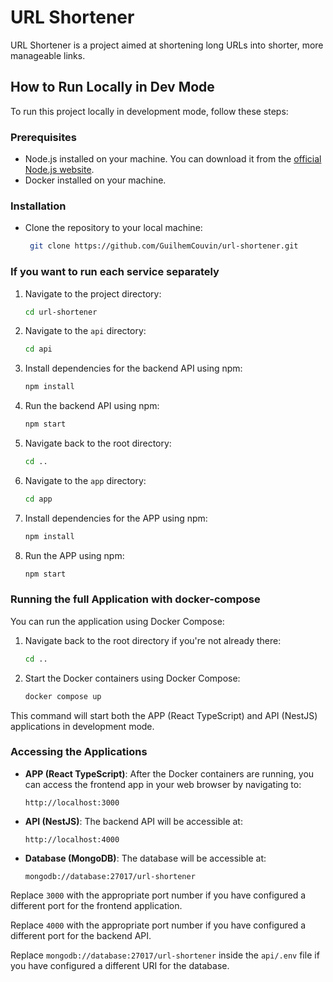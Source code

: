 # URL Shortener

URL Shortener is a project aimed at shortening long URLs into shorter, more manageable links.

## How to Run Locally in Dev Mode

To run this project locally in development mode, follow these steps:

### Prerequisites

-   Node.js installed on your machine. You can download it from the [official Node.js website](https://nodejs.org/).
-   Docker installed on your machine.

### Installation

-   Clone the repository to your local machine:

    ```bash
     git clone https://github.com/GuilhemCouvin/url-shortener.git
    ```

### If you want to run each service separately

1. Navigate to the project directory:

    ```bash
    cd url-shortener
    ```

2. Navigate to the `api` directory:

    ```bash
    cd api
    ```

3. Install dependencies for the backend API using npm:

    ```bash
    npm install
    ```

4. Run the backend API using npm:

    ```bash
    npm start
    ```

5. Navigate back to the root directory:

    ```bash
    cd ..
    ```

6. Navigate to the `app` directory:

    ```bash
    cd app
    ```

7. Install dependencies for the APP using npm:

    ```bash
    npm install
    ```

8. Run the APP using npm:

    ```bash
    npm start
    ```

### Running the full Application with docker-compose

You can run the application using Docker Compose:

1. Navigate back to the root directory if you're not already there:

    ```bash
    cd ..
    ```

2. Start the Docker containers using Docker Compose:

    ```bash
    docker compose up
    ```

This command will start both the APP (React TypeScript) and API (NestJS) applications in development mode.

### Accessing the Applications

-   **APP (React TypeScript)**: After the Docker containers are running, you can access the frontend app in your web browser by navigating to:

    ```
    http://localhost:3000
    ```

-   **API (NestJS)**: The backend API will be accessible at:

    ```
    http://localhost:4000
    ```

-   **Database (MongoDB)**: The database will be accessible at:

    ```
    mongodb://database:27017/url-shortener
    ```

Replace `3000` with the appropriate port number if you have configured a different port for the frontend application.

Replace `4000` with the appropriate port number if you have configured a different port for the backend API.

Replace `mongodb://database:27017/url-shortener` inside the `api/.env` file if you have configured a different URI for the database.
